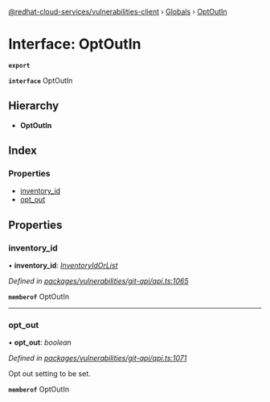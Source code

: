 [@redhat-cloud-services/vulnerabilities-client](../README.md) › [Globals](../globals.md) › [OptOutIn](optoutin.md)

# Interface: OptOutIn

**`export`** 

**`interface`** OptOutIn

## Hierarchy

* **OptOutIn**

## Index

### Properties

* [inventory_id](optoutin.md#inventory_id)
* [opt_out](optoutin.md#opt_out)

## Properties

###  inventory_id

• **inventory_id**: *[InventoryIdOrList](inventoryidorlist.md)*

*Defined in [packages/vulnerabilities/git-api/api.ts:1065](https://github.com/RedHatInsights/javascript-clients/blob/master/packages/vulnerabilities/git-api/api.ts#L1065)*

**`memberof`** OptOutIn

___

###  opt_out

• **opt_out**: *boolean*

*Defined in [packages/vulnerabilities/git-api/api.ts:1071](https://github.com/RedHatInsights/javascript-clients/blob/master/packages/vulnerabilities/git-api/api.ts#L1071)*

Opt out setting to be set.

**`memberof`** OptOutIn
